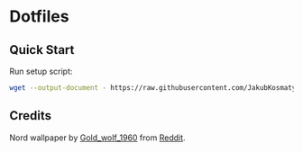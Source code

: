 # Dotfiles

## Quick Start

Run setup script:

```bash
wget --output-document - https://raw.githubusercontent.com/JakubKosmaty/dotfiles/master/scripts/setup.sh | bash
```

## Credits

Nord wallpaper by [Gold_wolf_1960](https://www.reddit.com/user/Gold_wolf_1960/) from [Reddit](https://www.reddit.com/r/nordtheme/comments/uabctf/some_wallpapers_i_made_4k/).
